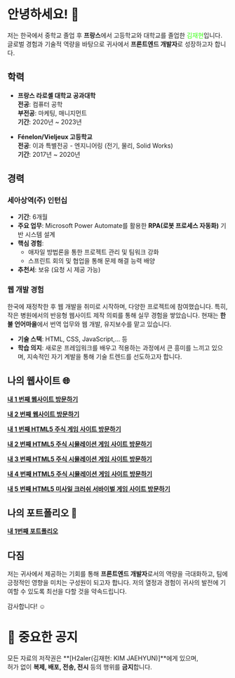 # 안녕하세요! 👋

저는 한국에서 중학교 졸업 후 **프랑스**에서 고등학교와 대학교를 졸업한 <span style="color: #39FF14;">김재현</span>입니다. 글로벌 경험과 기술적 역량을 바탕으로 귀사에서 **프론트엔드 개발자**로 성장하고자 합니다.

## 학력

- **프랑스 라로셸 대학교 공과대학**  
  **전공**: 컴퓨터 공학  
  **부전공**: 마케팅, 매니지먼트  
  **기간**: 2020년 ~ 2023년  

- **Fénelon/Vieljeux 고등학교**  
  **전공**: 이과 특별전공 - 엔지니어링 (전기, 물리, Solid Works)  
  **기간**: 2017년 ~ 2020년  


## 경력
### 세아상역(주) 인턴십
- **기간**: 6개월
- **주요 업무**: Microsoft Power Automate를 활용한 **RPA(로봇 프로세스 자동화)** 기반 시스템 설계
- **핵심 경험**:
  - 애자일 방법론을 통한 프로젝트 관리 및 팀워크 강화
  - 스프린트 회의 및 협업을 통해 문제 해결 능력 배양
- **추천서**: 보유 (요청 시 제공 가능)

### 웹 개발 경험
한국에 재정착한 후 웹 개발을 취미로 시작하며, 다양한 프로젝트에 참여했습니다. 특히, 작은 병원에서의 반응형 웹사이트 제작 의뢰를 통해 실무 경험을 쌓았습니다. 현재는 **한불 언어마을**에서 번역 업무와 웹 개발, 유지보수를 맡고 있습니다.

- **기술 스택**: HTML, CSS, JavaScript,... 등
- **학습 의지**: 새로운 프레임워크를 배우고 적용하는 과정에서 큰 흥미를 느끼고 있으며, 지속적인 자기 계발을 통해 기술 트렌드를 선도하고자 합니다.

## 나의 웹사이트 🌐
[**내 1 번째 웹사이트 방문하기**](https://h2aler.github.io/My_Site/)  <!-- 여기에 실제 웹사이트 주소로 바꾸세요! -->

[**내 2 번째 웹사이트 방문하기**](https://h2aler.github.io/My_Site_Two/)  <!-- 여기에 실제 웹사이트 주소로 바꾸세요! -->

[**내 1 번째 HTML5 주식 게임 사이트 방문하기**](https://h2aler.github.io/HTML5_GAME/)

[**내 2 번째 HTML5 주식 시뮬레이션 게임 사이트 방문하기**](https://h2aler.github.io/HTML5_GAME_TWO/)

[**내 3 번째 HTML5 주식 시뮬레이션 게임 사이트 방문하기**](https://h2aler.github.io/HTML5_GAME_THREE/)

[**내 4 번째 HTML5 주식 시뮬레이션 게임 사이트 방문하기**](https://h2aler.github.io/HTML5_GAME_FOUR/)

[**내 5 번째 HTML5 미사일 크러쉬 서바이벌 게임 사이트 방문하기**](https://h2aler.github.io/HTML5_GAME_FIVE/)

## 나의 포트폴리오 🌟

[**내 1번째 포트폴리오**](https://h2aler.github.io/PortFolio_One/)  <!-- 여기에 실제 포트폴리오 주소로 바꾸세요! -->

## 다짐
저는 귀사에서 제공하는 기회를 통해 **프론트엔드 개발자**로서의 역량을 극대화하고, 팀에 긍정적인 영향을 미치는 구성원이 되고자 합니다. 저의 열정과 경험이 귀사의 발전에 기여할 수 있도록 최선을 다할 것을 약속드립니다.

감사합니다! ☺️

# 📢 중요한 공지

모든 자료의 저작권은 **[H2aler(김재현: KIM JAEHYUN)]**에게 있으며,  
허가 없이 **복제, 배포, 전송, 전시** 등의 행위를 **금지**합니다.


<!--
**H2aler/H2aler** is a ✨ _special_ ✨ repository because its `README.md` (this file) appears on your GitHub profile.

Here are some ideas to get you started:

- 🔭 I’m currently working on ...
- 🌱 I’m currently learning ...
- 👯 I’m looking to collaborate on ...
- 🤔 I’m looking for help with ...
- 💬 Ask me about ...
- 📫 How to reach me: ...
- 😄 Pronouns: ...
- ⚡ Fun fact: ...
-->

